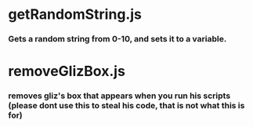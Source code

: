 # getRandomString.js
### Gets a random string from 0-10, and sets it to a variable.
# removeGlizBox.js
### removes gliz's box that appears when you run his scripts (please dont use this to steal his code, that is not what this is for)
